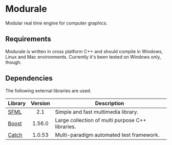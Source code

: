 Modurale
========

Modular real time engine for computer graphics.

Requirements
------------

Modurale is written in cross platform C++ and should compile in Windows, Linux
and Mac environments. Currently it's been tested on Windows only, though.

Dependencies
------------

The following external libraries are used.

Library        | Version | Description
-------------- |:-------:| ------------------------------------------------
[SFML][sfml]   | 2.1     | Simple and fast multimedia library.
[Boost][boost] | 1.56.0  | Large collection of multi purpose C++ libraries.
[Catch][catch] | 1.0.53  | Multi-paradigm automated test framework.

[sfml]: https://github.com/LaurentGomila/SFML
[boost]: http://www.boost.org/
[catch]: https://github.com/philsquared/Catch
